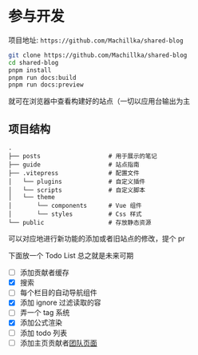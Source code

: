 # 参与开发

项目地址: `https://github.com/Machillka/shared-blog`

```bash
git clone https://github.com/Machillka/shared-blog
cd shared-blog
pnpm install
pnpm run docs:build
pnpm run docs:preview
```
就可在浏览器中查看构建好的站点（一切以应用台输出为主

## 项目结构

```text
.
├── posts                   # 用于展示的笔记
├── guide                   # 站点指南
├── .vitepress              # 配置文件
│   └── plugins             # 自定义插件
│   └── scripts             # 自定义脚本
│   └── theme
│       └── components      # Vue 组件
│       └── styles          # Css 样式
└── public                  # 存放静态资源
```

可以对应地进行新功能的添加或者旧站点的修改，提个 pr

下面放一个 Todo List 总之就是未来可期

- [ ] 添加贡献者缓存
- [x] 搜索
- [ ] 每个栏目的自动导航组件
- [x] 添加 ignore 过滤读取的容
- [ ] 弄一个 tag 系统
- [x] 添加公式渲染
- [ ] 添加 todo 列表
- [ ] 添加主页贡献者[团队页面](https://vitepress.dev/zh/reference/default-theme-team-page)